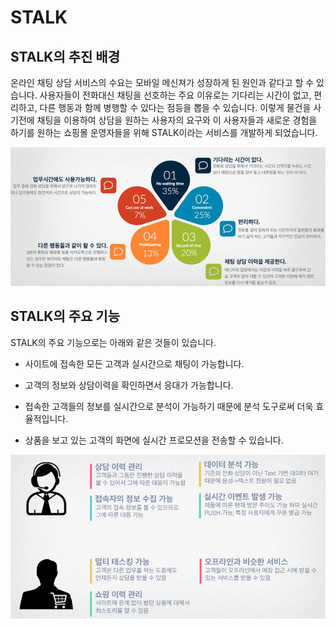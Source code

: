 STALK
======================

## STALK의 추진 배경

온라인 채팅 상담 서비스의 수요는 모바일 메신져가 성장하게 된 원인과 같다고 할 수 있습니다. 사용자들이 전화대신 채팅을 선호하는 주요 이유로는 기다리는 시간이 없고, 편리하고, 다른 행동과 함께 병행할 수 있다는 점등을 뽑을 수 있습니다. 이렇게 물건을 사기전에 채팅을 이용하여 상담을 원하는 사용자의 요구와 이 사용자들과 새로운 경험을 하기를 원하는 쇼핑몰 운영자들을 위해 STALK이라는 서비스를 개발하게 되었습니다.

![chat_needs](images/chat_needs.png)

## STALK의 주요 기능

STALK의 주요 기능으로는 아래와 같은 것들이 있습니다.

 - 사이트에 접속한 모든 고객과 실시간으로 채팅이 가능합니다.

 - 고객의 정보와 상담이력을 확인하면서 응대가 가능합니다.

 - 접속한 고객들의 정보를 실시간으로 분석이 가능하기 때문에 분석 도구로써 더욱 효율적입니다.

 - 상품을 보고 있는 고객의 화면에 실시간 프로모션을 전송할 수 있습니다.

 ![stalk_features](images/stalk_features.png)
